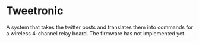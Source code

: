 # Tweetronic
A system that takes the twitter posts and translates them into commands for a wireless 4-channel relay board.
The firmware has not implemented yet.

